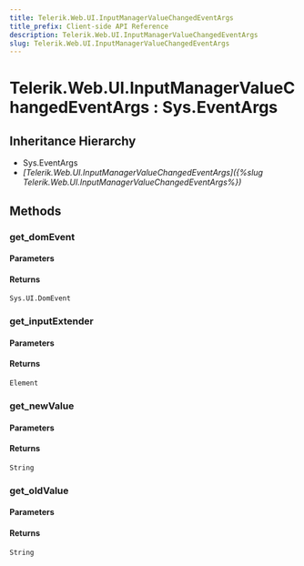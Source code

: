 ```yaml
---
title: Telerik.Web.UI.InputManagerValueChangedEventArgs
title_prefix: Client-side API Reference
description: Telerik.Web.UI.InputManagerValueChangedEventArgs
slug: Telerik.Web.UI.InputManagerValueChangedEventArgs
---
```


# Telerik.Web.UI.InputManagerValueChangedEventArgs : Sys.EventArgs 

## Inheritance Hierarchy

* Sys.EventArgs
* *[Telerik.Web.UI.InputManagerValueChangedEventArgs]({%slug Telerik.Web.UI.InputManagerValueChangedEventArgs%})*


## Methods

###  get_domEvent

#### Parameters

#### Returns

`Sys.UI.DomEvent` 

### get_inputExtender

#### Parameters

#### Returns

`Element` 


### get_newValue

#### Parameters

#### Returns

`String` 

### get_oldValue

#### Parameters

#### Returns

`String` 


